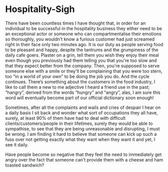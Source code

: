 # Hospitality-Sigh
There have been countless times I have thought that, in order for an individual to be successful in the hospitality business they either need to be an exceptional actor or someone who can compartmentalise their emotions so thoroughly, you wouldn’t know a furious customer had just screamed right in their face only two minutes ago. It is our duty as people serving food to be pleasant and happy, despite the tantrums and the grumpiness of the daily cafe goers. Plaster on a grin, tell them you wish they enjoy their meal even though you previously had them telling you that you're too slow and that they expect better from the company. Then, you're supposed to serve someone else with a smile or they'll be complaining that you were too stern, too “in a world of your own” to be doing the job you do. And the cycle continues. 
There’s something about the customers in the food industry, I like to call them a new to me adjective I heard a friend use in the past; “hangry”, derived from the words “hungry” and “angry”, alas, I am sure this word will eventually become part of our official dictionary soon enough!

Sometimes, after all the complaints and wails and cries of despair I hear on a daily basis I sit back and wonder what sort of occupations they all have, surely, at least 90% of them have had to deal with difficult clients/customers/people in their lifetimes, surely they would be able to sympathise, to see that they are being unreasonable and disrupting, I must be wrong. 
I am finding it hard to believe that someone can kick up such a fuss over not getting exactly what they want when they want it and yet, I see it daily. 

Have people become so negative that they feel the need to immediately get angry over the fact that someone can’t provide them with a cheese and ham toasted sandwich? 
